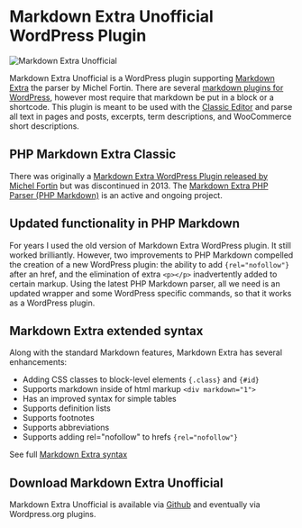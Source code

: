 # Markdown Extra Unofficial WordPress Plugin

![Markdown Extra Unofficial](https://github.com/jeffmcneill/markdown-extra-unofficial/blob/main/markdown-extra-unofficial.png)

Markdown Extra Unofficial is a WordPress plugin supporting [Markdown Extra](https://michelf.ca/projects/php-markdown/extra/) the parser by Michel Fortin. There are several [markdown plugins for WordPress](https://wordpress.org/plugins/tags/markdown/), however most require that markdown be put in a block or a shortcode. This plugin is meant to be used with the [Classic Editor](https://wordpress.org/plugins/classic-editor/) and parse all text in pages and posts, excerpts, term descriptions, and WooCommerce short descriptions.

<!--more-->

## PHP Markdown Extra Classic

There was originally a [Markdown Extra WordPress Plugin released by Michel Fortin](https://michelf.ca/projects/php-markdown/classic/) but was discontinued in 2013. The [Markdown Extra PHP Parser (PHP Markdown)](https://github.com/michelf/php-markdown) is an active and ongoing project. 

## Updated functionality in PHP Markdown

For years I used the old version of Markdown Extra WordPress plugin. It still worked brilliantly. However, two improvements to PHP Markdown compelled the creation of a new WordPress plugin: the ability to add `{rel="nofollow"}` after an href, and the elimination of extra `<p></p>` inadvertently added to certain markup. Using the latest PHP Markdown parser, all we need is an updated wrapper and some WordPress specific commands, so that it works as a WordPress plugin.

## Markdown Extra extended syntax

Along with the standard Markdown features, Markdown Extra has several enhancements:

- Adding CSS classes to block-level elements `{.class}` and `{#id}`
- Supports markdown inside of html markup `<div markdown="1">`
- Has an improved syntax for simple tables
- Supports definition lists 
- Supports footnotes
- Supports abbreviations
- Supports adding rel="nofollow" to hrefs `{rel="nofollow"}`

See full [Markdown Extra syntax](https://michelf.ca/projects/php-markdown/extra/)

## Download Markdown Extra Unofficial

Markdown Extra Unofficial is available via [Github](https://github.com/jeffmcneill/markdown-extra-unofficial/releases) and eventually via Wordpress.org plugins[]().
